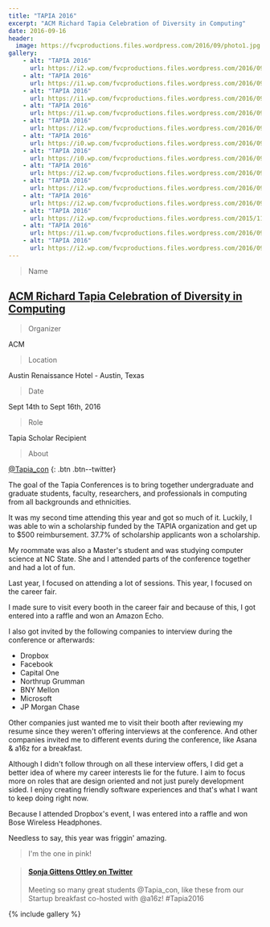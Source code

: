 ```yaml
---
title: "TAPIA 2016"
excerpt: "ACM Richard Tapia Celebration of Diversity in Computing"
date: 2016-09-16
header:
  image: https://fvcproductions.files.wordpress.com/2016/09/photo1.jpg
gallery:
    - alt: "TAPIA 2016"
      url: https://i2.wp.com/fvcproductions.files.wordpress.com/2016/09/img_0717.jpg?w=233&h=1154&crop&ssl=1&zoom=2
    - alt: "TAPIA 2016"
      url: https://i1.wp.com/fvcproductions.files.wordpress.com/2016/09/img_0706.jpg?w=509&h=382&crop&ssl=1&zoom=2
    - alt: "TAPIA 2016"
      url: https://i1.wp.com/fvcproductions.files.wordpress.com/2016/09/img_0704.jpg?w=479&h=359&crop&ssl=1&zoom=2
    - alt: "TAPIA 2016"
      url: https://i1.wp.com/fvcproductions.files.wordpress.com/2016/09/img_0728.jpg?w=164&h=123&crop&ssl=1&zoom=2
    - alt: "TAPIA 2016"
      url: https://i2.wp.com/fvcproductions.files.wordpress.com/2016/09/img_0715.jpg?w=509&h=382&crop&ssl=1&zoom=2
    - alt: "TAPIA 2016"
      url: https://i0.wp.com/fvcproductions.files.wordpress.com/2016/09/img_0701.jpg?w=509&h=382&crop&ssl=1&zoom=2
    - alt: "TAPIA 2016"
      url: https://i0.wp.com/fvcproductions.files.wordpress.com/2016/09/dropbox-booth.gif?w=185&h=123&crop&ssl=1&zoom=2
    - alt: "TAPIA 2016"
      url: https://i2.wp.com/fvcproductions.files.wordpress.com/2016/09/img_0705.jpg?w=165&h=123&crop&ssl=1&zoom=2
    - alt: "TAPIA 2016"
      url: https://i2.wp.com/fvcproductions.files.wordpress.com/2016/09/img_0723.jpg?w=220&h=123&crop&ssl=1&zoom=2
    - alt: "TAPIA 2016"
      url: https://i2.wp.com/fvcproductions.files.wordpress.com/2016/09/img_0714.jpg?w=263&h=158&crop&ssl=1
    - alt: "TAPIA 2016"
      url: https://i2.wp.com/fvcproductions.files.wordpress.com/2015/11/img_0164.jpg
    - alt: "TAPIA 2016"
      url: https://i1.wp.com/fvcproductions.files.wordpress.com/2016/09/img_0710.jpg?w=246&h=185&crop&ssl=1&zoom=2
    - alt: "TAPIA 2016"
      url: https://i2.wp.com/fvcproductions.files.wordpress.com/2016/09/img_0707.jpg?w=246&h=185&crop&ssl=1&zoom=2
---
```


> Name

## <a title="ACM Richard Tapia Celebration of Diversity in Computing" href="https://tapiaconference.org" target="_blank" rel="noopener">ACM Richard Tapia Celebration of Diversity in Computing</a>

> Organizer

ACM

> Location

Austin Renaissance Hotel - Austin, Texas

> Date

Sept 14th to Sept 16th, 2016

> Role

Tapia Scholar Recipient

> About

[<i class='fa fa-twitter'></i> @Tapia_con](https://twitter.com/@Tapia_con)
{: .btn .btn--twitter}

The goal of the Tapia Conferences is to bring together undergraduate and graduate students, faculty, researchers, and professionals in computing from all backgrounds and ethnicities.

It was my second time attending this year and got so much of it. Luckily, I was able to win a scholarship funded by the TAPIA organization and get up to $500 reimbursement. 37.7% of scholarship applicants won a scholarship.

My roommate was also a Master's student and was studying computer science at NC State. She and I attended parts of the conference together and had a lot of fun.

Last year, I focused on attending a lot of sessions. This year, I focused on the career fair.

I made sure to visit every booth in the career fair and because of this, I got entered into a raffle and won an Amazon Echo.

I also got invited by the following companies to interview during the conference or afterwards:

- Dropbox
- Facebook
- Capital One
- Northrup Grumman
- BNY Mellon
- Microsoft
- JP Morgan Chase

Other companies just wanted me to visit their booth after reviewing my resume since they weren't offering interviews at the conference. And other companies invited me to different events during the conference, like Asana & a16z for a breakfast.

Although I didn't follow through on all these interview offers, I did get a better idea of where my career interests lie for the future. I aim to focus more on roles that are design oriented and not just purely development sided. I enjoy creating friendly software experiences and that's what I want to keep doing right now.

Because I attended Dropbox's event, I was entered into a raffle and won Bose Wireless Headphones.

Needless to say, this year was friggin' amazing.

> I'm the one in pink!

<blockquote class="embedly-card"><h4><a href="https://twitter.com/SonjaOttley/status/776506790724841472">Sonja Gittens Ottley on Twitter</a></h4><p>Meeting so many great students @Tapia_con, like these from our Startup breakfast co-hosted with @a16z! #Tapia2016</p></blockquote>


{% include gallery %}